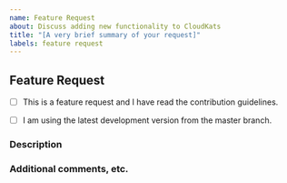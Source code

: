 ```yaml
---
name: Feature Request
about: Discuss adding new functionality to CloudKats
title: "[A very brief summary of your request]"
labels: feature request
---
```


<!--
Thanks for filing a feature request!
USE THE TEMPLATE. Otherwise your feature request may be rejected.

First, see the contribution guidelines:
https://github.com/CloudKats/CloudKats/blob/master/CONTRIBUTING.md#contributing-to-CloudKats

Open a plugin request if you're requesting a new plugin instead of a new feature.

Also check the list of open and closed feature requests:
https://github.com/CloudKats/CloudKats/issues?q=is%3Aissue+label%3A%22feature+request%22

Please see the text preview to avoid unnecessary formatting errors.
-->


## Feature Request

<!-- Replace the space character between the square brackets with an x in order to check the boxes -->
- [ ] This is a feature request and I have read the contribution guidelines.
- [ ] I am using the latest development version from the master branch.


### Description

<!-- Explain the feature as clearly as you can. What is it, how would you expect it to work, and what value does it bring to CloudKats? -->



### Additional comments, etc.
